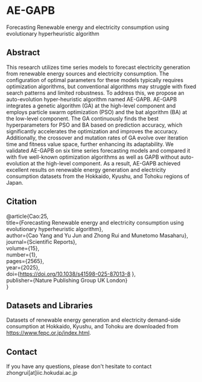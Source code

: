 # AE-GAPB
Forecasting Renewable energy and electricity consumption using evolutionary hyperheuristic algorithm

## Abstract
This research utilizes time series models to forecast electricity generation from renewable energy sources and electricity consumption. The configuration of optimal parameters for these models typically requires optimization algorithms, but conventional algorithms may struggle with fixed search patterns and limited robustness. To address this, we propose an auto-evolution hyper-heuristic algorithm named AE-GAPB. AE-GAPB integrates a genetic algorithm (GA) at the high-level component and employs particle swarm optimization (PSO) and the bat algorithm (BA) at the low-level component. The GA continuously finds the best hyperparameters for PSO and BA based on prediction accuracy, which significantly accelerates the optimization and improves the accuracy. Additionally, the crossover and mutation rates of GA evolve over iteration time and fitness value space, further enhancing its adaptability. We validated AE-GAPB on six time series forecasting models and compared it with five well-known optimization algorithms as well as GAPB without auto-evolution at the high-level component. As a result, AE-GAPB achieved excellent results on renewable energy generation and electricity consumption datasets from the Hokkaido, Kyushu, and Tohoku regions of Japan.

## Citation
@article{Cao:25,  
  title={Forecasting Renewable energy and electricity consumption using evolutionary hyperheuristic algorithm},  
  author={Cao Yang and Yu Jun and Zhong Rui and Munetomo Masaharu},  
  journal={Scientific Reports},  
  volume={15},  
  number={1},  
  pages={2565},  
  year={2025},  
  doi={https://doi.org/10.1038/s41598-025-87013-8 },  
  publisher={Nature Publishing Group UK London}  
}

## Datasets and Libraries
Datasets of renewable energy generation and electricity demand-side consumption at Hokkaido, Kyushu, and Tohoku are downloaded from https://www.fepc.or.jp/index.html.

## Contact
If you have any questions, please don't hesitate to contact zhongrui[at]iic.hokudai.ac.jp
